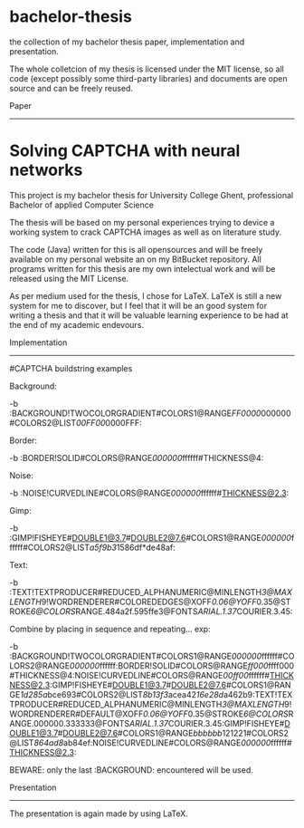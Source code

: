 bachelor-thesis
===============

the collection of my bachelor thesis paper, implementation and presentation.

The whole colletcion of my thesis is licensed under the MIT license, so all code (except possibly some third-party libraries) and documents are open source and can be freely reused.

Paper
_____

# Solving CAPTCHA with neural networks
This project is my bachelor thesis for University College Ghent, professional Bachelor of applied Computer Science

The thesis will be based on my personal experiences trying to device a working system to crack CAPTCHA images as well as on literature study.

The code (Java) written for this is all opensources and will be freely available on my personal website an on my BitBucket repository. All programs written for this thesis are my own intelectual work and will be released using the MIT License.

As per medium used for the thesis, I chose for LaTeX. LaTeX is still a new system for me to discover, but I feel that it will be an good system for writing a thesis and that it will be valuable learning experience to be had at the end of my academic endevours.

Implementation
______________

#CAPTCHA buildstring examples

Background:

-b :BACKGROUND!TWOCOLORGRADIENT#COLORS1@RANGE*FF0000*000000#COLORS2@LIST*00FF00*0000FFF:

Border:

-b :BORDER!SOLID#COLORS@RANGE*000000*ffffff#THICKNESS@4:

Noise:

-b :NOISE!CURVEDLINE#COLORS@RANGE*000000*ffffff#THICKNESS@2.3:

Gimp:

-b :GIMP!FISHEYE#DOUBLE1@3.7#DOUBLE2@7.6#COLORS1@RANGE*000000*ffffff#COLORS2@LIST*a5f9b3*1586df*de48af:

Text:

-b :TEXT!TEXTPRODUCER#REDUCED_ALPHANUMERIC@MINLENGTH*3@MAXLENGTH*9!WORDRENDERER#COLOREDEDGES@XOFF*0.06@YOFF*0.35@STROKE*6@COLORS*RANGE.484a2f.595ffe3@FONTS*ARIAL.1.37*COURIER.3.45:

Combine by placing in sequence and repeating... exp:

-b :BACKGROUND!TWOCOLORGRADIENT#COLORS1@RANGE*000000*ffffff#COLORS2@RANGE*000000*ffffff:BORDER!SOLID#COLORS@RANGE*ff000*ffff000#THICKNESS@4:NOISE!CURVEDLINE#COLORS@RANGE*00ff00*ffffff#THICKNESS@2.3:GIMP!FISHEYE#DOUBLE1@3.7#DOUBLE2@7.6#COLORS1@RANGE*1d285a*bce693#COLORS2@LIST*8b13f3*acea42*16e28d*a462b9:TEXT!TEXTPRODUCER#REDUCED_ALPHANUMERIC@MINLENGTH*3@MAXLENGTH*9!WORDRENDERER#DEFAULT@XOFF*0.06@YOFF*0.35@STROKE*6@COLORS*RANGE.000000.333333@FONTS*ARIAL.1.37*COURIER.3.45:GIMP!FISHEYE#DOUBLE1@3.7#DOUBLE2@7.6#COLORS1@RANGE*bbbbbb*121221#COLORS2@LIST*864ad8*ab84ef:NOISE!CURVEDLINE#COLORS@RANGE*000000*ffffff#THICKNESS@2.3:

BEWARE:
	only the last :BACKGROUND: encountered will be used.

Presentation
____________

The presentation is again made by using LaTeX.
